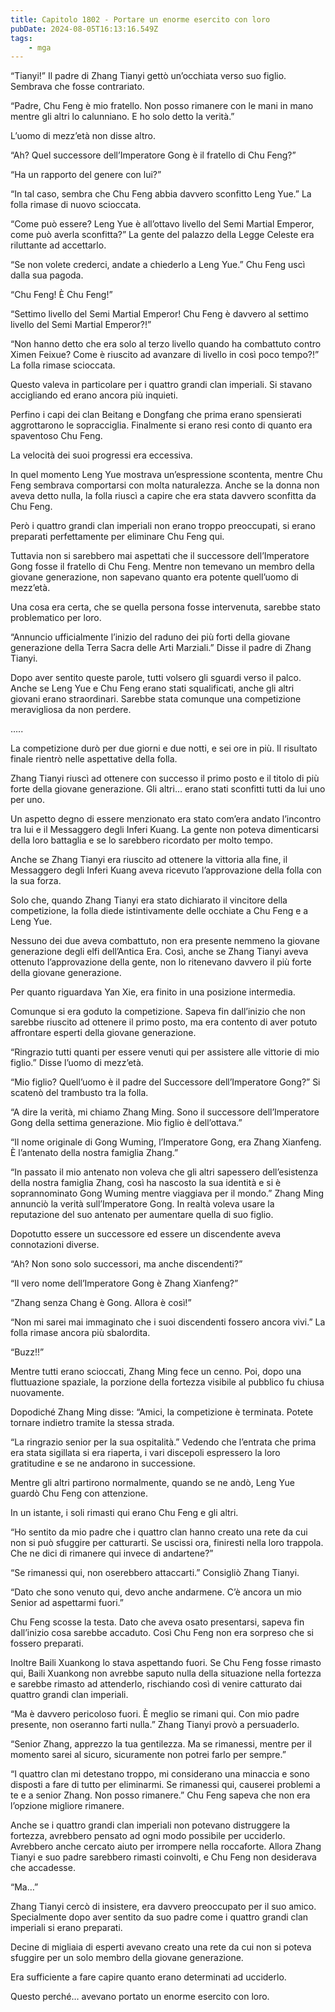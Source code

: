 ```yaml
---
title: Capitolo 1802 - Portare un enorme esercito con loro
pubDate: 2024-08-05T16:13:16.549Z
tags:
    - mga
---
```



“Tianyi!” Il padre di Zhang Tianyi gettò un’occhiata verso suo figlio. Sembrava che fosse contrariato.

“Padre, Chu Feng è mio fratello. Non posso rimanere con le mani in mano mentre gli altri lo calunniano. E ho solo detto la verità.”


L’uomo di mezz’età non disse altro.

“Ah? Quel successore dell’Imperatore Gong è il fratello di Chu Feng?”


“Ha un rapporto del genere con lui?”


“In tal caso, sembra che Chu Feng abbia davvero sconfitto Leng Yue.” La folla rimase di nuovo scioccata.

“Come può essere? Leng Yue è all’ottavo livello del Semi Martial Emperor, come può averla sconfitta?” La gente del palazzo della Legge Celeste era riluttante ad accettarlo.


“Se non volete crederci, andate a chiederlo a Leng Yue.” Chu Feng uscì dalla sua pagoda.


“Chu Feng! È Chu Feng!”


“Settimo livello del Semi Martial Emperor! Chu Feng è davvero al settimo livello del Semi Martial Emperor?!”


“Non hanno detto che era solo al terzo livello quando ha combattuto contro Ximen Feixue? Come è riuscito ad avanzare di livello in così poco tempo?!” La folla rimase scioccata.


Questo valeva in particolare per i quattro grandi clan imperiali. Si stavano accigliando ed erano ancora più inquieti.


Perfino i capi dei clan Beitang e Dongfang che prima erano spensierati aggrottarono le sopracciglia. Finalmente si erano resi conto di quanto era spaventoso Chu Feng.


La velocità dei suoi progressi era eccessiva.


In quel momento Leng Yue mostrava un’espressione scontenta, mentre Chu Feng sembrava comportarsi con molta naturalezza. Anche se la donna non aveva detto nulla, la folla riuscì a capire che era stata davvero sconfitta da Chu Feng.


Però i quattro grandi clan imperiali non erano troppo preoccupati, si erano preparati perfettamente per eliminare Chu Feng qui.


Tuttavia non si sarebbero mai aspettati che il successore dell’Imperatore Gong fosse il fratello di Chu Feng. Mentre non temevano un membro della giovane generazione, non sapevano quanto era potente quell’uomo di mezz’età.


Una cosa era certa, che se quella persona fosse intervenuta, sarebbe stato problematico per loro.


“Annuncio ufficialmente l’inizio del raduno dei più forti della giovane generazione della Terra Sacra delle Arti Marziali.” Disse il padre di Zhang Tianyi.


Dopo aver sentito queste parole, tutti volsero gli sguardi verso il palco. Anche se Leng Yue e Chu Feng erano stati squalificati, anche gli altri giovani erano straordinari. Sarebbe stata comunque una competizione meravigliosa da non perdere.


…..


La competizione durò per due giorni e due notti, e sei ore in più. Il risultato finale rientrò nelle aspettative della folla.

Zhang Tianyi riuscì ad ottenere con successo il primo posto e il titolo di più forte della giovane generazione. Gli altri… erano stati sconfitti tutti da lui uno per uno.


Un aspetto degno di essere menzionato era stato com’era andato l’incontro tra lui e il Messaggero degli Inferi Kuang. La gente non poteva dimenticarsi della loro battaglia e se lo sarebbero ricordato per molto tempo.


Anche se Zhang Tianyi era riuscito ad ottenere la vittoria alla fine, il Messaggero degli Inferi Kuang aveva ricevuto l’approvazione della folla con la sua forza.


Solo che, quando Zhang Tianyi era stato dichiarato il vincitore della competizione, la folla diede istintivamente delle occhiate a Chu Feng e a Leng Yue.

Nessuno dei due aveva combattuto, non era presente nemmeno la giovane generazione degli elfi dell’Antica Era. Così, anche se Zhang Tianyi aveva ottenuto l’approvazione della gente, non lo ritenevano davvero il più forte della giovane generazione.


Per quanto riguardava Yan Xie, era finito in una posizione intermedia.


Comunque si era goduto la competizione. Sapeva fin dall’inizio che non sarebbe riuscito ad ottenere il primo posto, ma era contento di aver potuto affrontare esperti della giovane generazione.


“Ringrazio tutti quanti per essere venuti qui per assistere alle vittorie di mio figlio.” Disse l’uomo di mezz’età.


“Mio figlio? Quell’uomo è il padre del Successore dell’Imperatore Gong?” Si scatenò del trambusto tra la folla.


“A dire la verità, mi chiamo Zhang Ming. Sono il successore dell’Imperatore Gong della settima generazione. Mio figlio è dell’ottava.”

“Il nome originale di Gong Wuming, l’Imperatore Gong, era Zhang Xianfeng. È l’antenato della nostra famiglia Zhang.”

“In passato il mio antenato non voleva che gli altri sapessero dell’esistenza della nostra famiglia Zhang, così ha nascosto la sua identità e si è soprannominato Gong Wuming mentre viaggiava per il mondo.” Zhang Ming annunciò la verità sull’Imperatore Gong. In realtà voleva usare la reputazione del suo antenato per aumentare quella di suo figlio.


Dopotutto essere un successore ed essere un discendente aveva connotazioni diverse.

“Ah? Non sono solo successori, ma anche discendenti?”


“Il vero nome dell’Imperatore Gong è Zhang Xianfeng?”


“Zhang senza Chang è Gong. Allora è così!”


“Non mi sarei mai immaginato che i suoi discendenti fossero ancora vivi.” La folla rimase ancora più sbalordita.

“Buzz!!”


Mentre tutti erano scioccati, Zhang Ming fece un cenno. Poi, dopo una fluttuazione spaziale, la porzione della fortezza visibile al pubblico fu chiusa nuovamente.


Dopodiché Zhang Ming disse: “Amici, la competizione è terminata. Potete tornare indietro tramite la stessa strada.

“La ringrazio senior per la sua ospitalità.” Vedendo che l’entrata che prima era stata sigillata si era riaperta, i vari discepoli espressero la loro gratitudine e se ne andarono in successione.


Mentre gli altri partirono normalmente, quando se ne andò, Leng Yue guardò Chu Feng con attenzione.


In un istante, i soli rimasti qui erano Chu Feng e gli altri.

“Ho sentito da mio padre che i quattro clan hanno creato una rete da cui non si può sfuggire per catturarti. Se uscissi ora, finiresti nella loro trappola. Che ne dici di rimanere qui invece di andartene?”


“Se rimanessi qui, non oserebbero attaccarti.” Consigliò Zhang Tianyi.


“Dato che sono venuto qui, devo anche andarmene. C’è ancora un mio Senior ad aspettarmi fuori.”

Chu Feng scosse la testa. Dato che aveva osato presentarsi, sapeva fin dall’inizio cosa sarebbe accaduto. Così Chu Feng non era sorpreso che si fossero preparati.


Inoltre Baili Xuankong lo stava aspettando fuori. Se Chu Feng fosse rimasto qui, Baili Xuankong non avrebbe saputo nulla della situazione nella fortezza e sarebbe rimasto ad attenderlo, rischiando così di venire catturato dai quattro grandi clan imperiali.


“Ma è davvero pericoloso fuori. È meglio se rimani qui. Con mio padre presente, non oseranno farti nulla.” Zhang Tianyi provò a persuaderlo.


“Senior Zhang, apprezzo la tua gentilezza. Ma se rimanessi, mentre per il momento sarei al sicuro, sicuramente non potrei farlo per sempre.”


“I quattro clan mi detestano troppo, mi considerano una minaccia e sono disposti a fare di tutto per eliminarmi. Se rimanessi qui, causerei problemi a te e a senior Zhang. Non posso rimanere.” Chu Feng sapeva che non era l’opzione migliore rimanere.


Anche se i quattro grandi clan imperiali non potevano distruggere la fortezza, avrebbero pensato ad ogni modo possibile per ucciderlo. Avrebbero anche cercato aiuto per irrompere nella roccaforte. Allora Zhang Tianyi e suo padre sarebbero rimasti coinvolti, e Chu Feng non desiderava che accadesse.


“Ma…”


Zhang Tianyi cercò di insistere, era davvero preoccupato per il suo amico. Specialmente dopo aver sentito da suo padre come i quattro grandi clan imperiali si erano preparati.


Decine di migliaia di esperti avevano creato una rete da cui non si poteva sfuggire per un solo membro della giovane generazione.


Era sufficiente a fare capire quanto erano determinati ad ucciderlo.


Questo perché… avevano portato un enorme esercito con loro.



